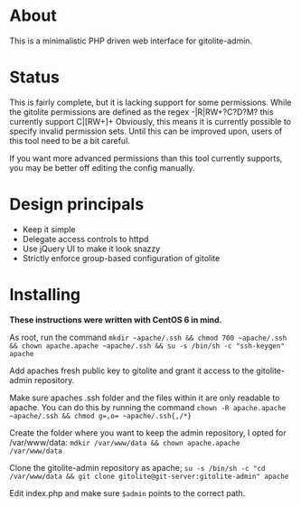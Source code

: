 About
=====
This is a minimalistic PHP driven web interface for gitolite-admin.

Status
======
This is fairly complete, but it is lacking support for some permissions.
While the gitolite permissions are defined as the regex -|R|RW+?C?D?M? this currently support C|[RW+]+
Obviously, this means it is currently possible to specify invalid permission sets.
Until this can be improved upon, users of this tool need to be a bit careful.

If you want more advanced permissions than this tool currently supports, you may be better off editing the config manually.

Design principals
=================
- Keep it simple
- Delegate access controls to httpd
- Use jQuery UI to make it look snazzy
- Strictly enforce group-based configuration of gitolite

Installing
==========
**These instructions were written with CentOS 6 in mind.**

As root, run the command `mkdir ~apache/.ssh && chmod 700 ~apache/.ssh && chown apache.apache ~apache/.ssh && su -s /bin/sh -c "ssh-keygen" apache`

Add apaches fresh public key to gitolite and grant it access to the gitolite-admin repository.

Make sure apaches .ssh folder and the files within it are only readable to apache.
You can do this by running the command `chown -R apache.apache ~apache/.ssh && chmod g=,o= ~apache/.ssh{,/*}`

Create the folder where you want to keep the admin repository, I opted for /var/www/data:
`mdkir /var/www/data && chown apache.apache /var/www/data`

Clone the gitolite-admin repository as apache;
`su -s /bin/sh -c "cd /var/www/data && git clone gitolite@git-server:gitolite-admin" apache`

Edit index.php and make sure `$admin` points to the correct path.

